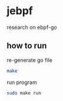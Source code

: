 # jebpf
research on ebpf-go

## how to run

re-generate go file

```bash
make 

```

run program
```bash
sudo make run
```